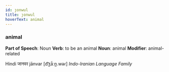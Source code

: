 ```yaml
---
id: ȷonwul
title: ȷonwul
hoverText: animal
---
```


### animal

**Part of Speech**: Noun
**Verb**: to be an animal
**Noun**: animal
**Modifier**: animal-related

Hindi जानवर jānvar [d͡ʒä̃ːn̪.wəɾ]
*Indo-Iranian Language Family*